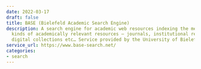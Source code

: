 ```yaml
---
date: 2022-03-17
draft: false
title: BASE (Bielefeld Academic Search Engine)
description: A search engine for academic web resources indexing the metadata of all
  kinds of academically relevant resources – journals, institutional repositories,
  digital collections etc… Service provided by the University of Bielefeld (Germany).
service_url: https://www.base-search.net/
categories:
- search
---
```



